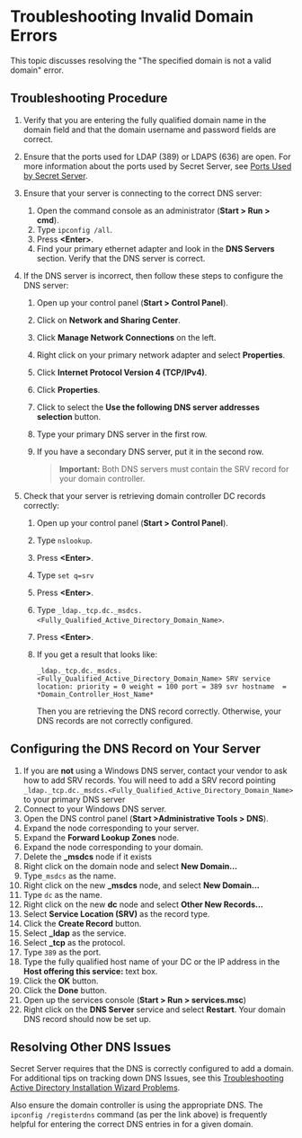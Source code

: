 [title]: # (Troubleshooting Invalid Domain Errors)
[tags]: # (troubleshooting, workaround, domain errors)
[priority]: # (1000)

# Troubleshooting Invalid Domain Errors

This topic discusses resolving the "The specified domain is not a valid domain" error.

## Troubleshooting Procedure

1. Verify that you are entering the fully qualified domain name in the domain field and that the domain username and password fields are correct. 

1. Ensure that the ports used for LDAP (389) or LDAPS (636) are open. For more information about the ports used by Secret Server, see [Ports Used by Secret Server](../../networking/secret-server-ports/index.md).

1. Ensure that your server is connecting to the correct DNS server: 
   1. Open the command console as an administrator (**Start \> Run \> cmd**).
   1. Type `ipconfig /all`.
   1. Press **\<Enter\>**.
   1. Find your primary ethernet adapter and look in the **DNS Servers** section. Verify that the DNS server is correct.

1. If the DNS server is incorrect, then follow these steps to configure the DNS server: 
   1. Open up your control panel (**Start \> Control Panel**).

   1. Click on **Network and Sharing Center**.

   1. Click **Manage Network Connections** on the left.

   1. Right click on your primary network adapter and select **Properties**.

   1. Click **Internet Protocol Version 4 (TCP/IPv4)**.

   1. Click **Properties**.

   1. Click to select the **Use the following DNS server addresses selection** button.

   1. Type your primary DNS server in the first row.

   1. If you have a secondary DNS server, put it in the second row. 

      > **Important:** Both DNS servers must contain the SRV record for your domain controller.

4. Check that your server is retrieving domain controller DC records correctly:

   1. Open up your control panel (**Start \> Control Panel**).

   1. Type `nslookup`.

   1. Press **\<Enter\>**.

   1. Type `set q=srv`

   1. Press **\<Enter\>**.

   1. Type `_ldap._tcp.dc._msdcs.<Fully_Qualified_Active_Directory_Domain_Name>`.

   1. Press **\<Enter\>**.

   1. If you get a result that looks like:

      `_ldap._tcp.dc._msdcs.<Fully_Qualified_Active_Directory_Domain_Name> SRV service location:
        priority = 0
        weight = 100
        port = 389
        svr hostname  = *Domain_Controller_Host_Name*`

      Then you are retrieving the DNS record correctly. Otherwise, your DNS records are not correctly configured.

## Configuring the DNS Record on Your Server


1. If you are **not** using a Windows DNS server, contact your vendor to ask how to add SRV records. You will need to add a SRV record pointing `_ldap._tcp.dc._msdcs.<Fully_Qualified_Active_Directory_Domain_Name>` to your primary DNS server
1. Connect to your Windows DNS server.
1. Open the DNS control panel (**Start \>Administrative Tools \> DNS**).
1. Expand the node corresponding to your server.
1. Expand the **Forward Lookup Zones** node.
1. Expand the node corresponding to your domain.
1. Delete the **\_msdcs** node if it exists
1. Right click on the domain node and select **New Domain...**
1. Type`_msdcs` as the name.
1. Right click on the new **\_msdcs** node, and select **New Domain...**
1. Type `dc` as the name.
1. Right click on the new **dc** node and select **Other New Records...**
1. Select **Service Location (SRV)** as the record type.
1. Click the **Create Record** button.
1. Select **\_ldap** as the service.
1. Select **\_tcp** as the protocol.
1. Type `389` as the port.
1. Type the fully qualified host name of your DC or the IP address in the **Host offering this service:** text box.
1. Click the **OK** button.
1. Click the **Done** button.
1. Open up the services console (**Start \> Run \> services.msc**)
1. Right click on the **DNS Server** service and select **Restart**. Your domain DNS record should now be set up.

## Resolving Other DNS Issues

Secret Server requires that the DNS is correctly configured to add a domain. For additional tips on tracking down DNS Issues, see this [Troubleshooting Active Directory Installation Wizard Problems](http://technet.microsoft.com/en-us/library/bb727058.aspx).

Also ensure the domain controller is using the appropriate DNS. The `ipconfig /registerdns` command (as per the link above) is frequently helpful for entering the correct DNS entries in for a given domain.

 
